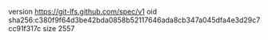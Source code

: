 version https://git-lfs.github.com/spec/v1
oid sha256:c380f9f64d3be42bda0858b52117646ada8cb347a045dfa4e3d29c7cc91f317c
size 2557
